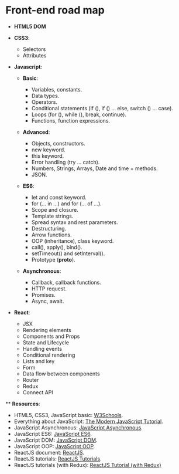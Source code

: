 # Front-end road map

+ **HTML5 DOM**
+ **CSS3**:
  + Selectors
  + Attributes
+ **Javascript**:

  + **Basic**:
    +	Variables, constants.
    +	Data types.
    +	Operators.
    +	Conditional statements (if (), if () ... else, switch () ... case).
    +	Loops (for (), while (), break, continue).
    +	Functions, function expressions.
    
  + **Advanced**:
    +	Objects, constructors.
    +	new keyword.
    +	this keyword.
    +	Error handling (try ... catch).
    +	Numbers, Strings, Arrays, Date and time + methods.
    +	JSON.
    
  + **ES6**:
    +	let and const keyword.
    +	for (... in ...) and for (... of ...).
    +	Scope and closure.
    +	Template strings.
    +	Spread syntax and rest parameters.
    +	Destructuring.
    +	Arrow functions.
    +	OOP (inheritance), class keyword.
    +	call(), apply(), bind().
    +	setTimeout() and setInterval().
    +	Prototype (__proto__).
    
  + **Asynchronous**:
    +	Callback, callback functions.
    +	HTTP request.
    +	Promises.
    +	Async, await.
    
+ **React**:
  +	JSX
  +	Rendering elements
  +	Components and Props
  +	State and Lifecycle
  +	Handling events
  +	Conditional rendering
  +	Lists and key
  +	Form
  +	Data flow between components
  +	Router
  +	Redux
  +	Connect API

** **Resources**:
  +	HTML5, CSS3, JavaScript basic: [W3Schools](https://www.w3schools.com/).
  +	Everything about JavaScript: [The Modern JavaScript Tutorial](https://javascript.info/).
  +	JavaScript Asynchronous: [JavaScript Asynchronous](https://www.youtube.com/watch?v=ZcQyJ-gxke0&list=PL4cUxeGkcC9jx2TTZk3IGWKSbtugYdrlu).
  +	JavaScript ES6: [JavaScript ES6](https://www.youtube.com/watch?v=0Mp2kwE8xY0&list=PL4cUxeGkcC9gKfw25slm4CUDUcM_sXdml).
  +	JavaScript DOM: [JavaScript DOM](https://www.youtube.com/watch?v=FIORjGvT0kk&list=PL4cUxeGkcC9gfoKa5la9dsdCNpuey2s-V).
  +	JavaScript OOP: [JavaScript OOP](https://www.youtube.com/watch?v=4l3bTDlT6ZI&list=PL4cUxeGkcC9i5yvDkJgt60vNVWffpblB7).
  +	ReactJS document: [ReactJS](https://reactjs.org/).
  +	ReactJS tutorials: [ReactJS Tutorials](https://www.youtube.com/playlist?list=PL4cUxeGkcC9i0_2FF-WhtRIfIJ1lXlTZR&fbclid=IwAR1m-u92n3Hg_xdnwgpRIR04nd1tbRA77oWDS1lLSWJD1d6J-O2D-AjZXT8).
  +	ReactJS tutorials (with Redux): [ReactJS Tutorial (with Redux)](https://www.youtube.com/playlist?list=PL4cUxeGkcC9ij8CfkAY2RAGb-tmkNwQHG&fbclid=IwAR25K-Jl2wlPXDV5VY0WLUTieqW_PUkAxDenD_GDBPrlPUE8dZxCF32HtM4)
